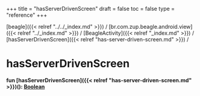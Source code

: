 +++
title = "hasServerDrivenScreen"
draft = false
toc = false
type = "reference"
+++

[beagle]({{< relref "../../_index.md" >}}) / [br.com.zup.beagle.android.view]({{< relref "../_index.md" >}}) / [BeagleActivity]({{< relref "_index.md" >}}) / [hasServerDrivenScreen]({{< relref "has-server-driven-screen.md" >}}) / 



# hasServerDrivenScreen  
  
<b><b>fun [hasServerDrivenScreen]({{< relref "has-server-driven-screen.md" >}})(): [Boolean](https://kotlinlang.org/api/latest/jvm/stdlib/kotlin/-boolean/index.html)</b></b>  



